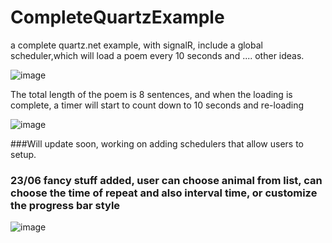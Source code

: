 # CompleteQuartzExample
a complete quartz.net example, with signalR, include a global scheduler,which will load a poem every 10 seconds and .... other ideas.



![image](https://user-images.githubusercontent.com/54047263/174393939-60e38c72-b094-4bc5-8041-f8d33ef78397.png)

The total length of the poem is 8 sentences, and when the loading is complete, a timer will start to count down to 10 seconds and re-loading

![image](https://user-images.githubusercontent.com/54047263/174393909-487c1ec8-5d2f-4436-a696-ace7e873cc13.png)


###Will update soon, working on adding schedulers that allow users to setup.
### 23/06 fancy stuff added, user can choose animal from list, can choose the time of repeat and also interval time, or customize the progress bar style
![image](https://user-images.githubusercontent.com/54047263/175432931-0e9049ca-1e4e-4fcf-b99d-c3b191dec71a.png)
